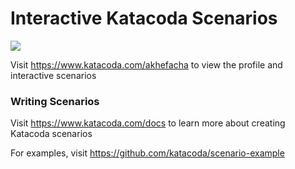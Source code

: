 # Interactive Katacoda Scenarios

[![](http://shields.katacoda.com/katacoda/akhefacha/count.svg)](https://www.katacoda.com/akhefacha "Get your profile on Katacoda.com")

Visit https://www.katacoda.com/akhefacha to view the profile and interactive scenarios

### Writing Scenarios
Visit https://www.katacoda.com/docs to learn more about creating Katacoda scenarios

For examples, visit https://github.com/katacoda/scenario-example
